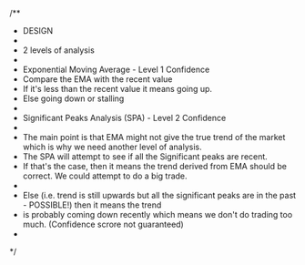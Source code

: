 /**
 * DESIGN
 *
 * 2 levels of analysis
 *
 * Exponential Moving Average - Level 1 Confidence
 *  Compare the EMA with the recent value
 *  If it's less than the recent value it means going up.
 *  Else going down or stalling
 *
 * Significant Peaks Analysis (SPA) - Level 2 Confidence
 *
 * The main point is that EMA might not give the true trend of the market which is why we need another level of analysis.
 * The SPA will attempt to see if all the Significant peaks are recent.
 *  If that's the case, then it means the trend derived from EMA should be correct. We could attempt to do a big trade.
 *
 * Else (i.e. trend is still upwards but all the significant peaks are in the past - POSSIBLE!) then it means the trend
 * is probably coming down recently which means we don't do trading too much. (Confidence scrore not guaranteed)
 *
 */
